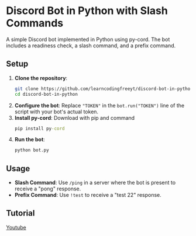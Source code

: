 # Discord Bot in Python with Slash Commands
A simple Discord bot implemented in Python using py-cord. The bot includes a readiness check, a slash command, and a prefix command.

## Setup

1. **Clone the repository**:
    ```sh
    git clone https://github.com/learncodingfreeyt/discord-bot-in-python.git
    cd discord-bot-in-python
    ```
2. **Configure the bot**:
    Replace `"TOKEN"` in the `bot.run("TOKEN")` line of the script with your bot's actual token.
3. **Install py-cord**:
    Download with pip and command
    ```cmd
    pip install py-cord
    ```
3. **Run the bot**:
    ```sh
    python bot.py
    ```

## Usage

- **Slash Command**: Use `/ping` in a server where the bot is present to receive a "pong" response.
- **Prefix Command**: Use `!test` to receive a "test 22" response.

## Tutorial
[Youtube](https://youtu.be/2A_7Z2K0GMQ)
